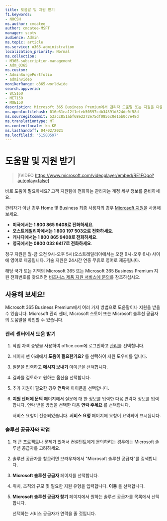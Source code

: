 ```yaml
---
title: 도움말 및 지원 받기
f1.keywords:
- NOCSH
ms.author: cmcatee
author: cmcatee-MSFT
manager: scotv
audience: Admin
ms.topic: article
ms.service: o365-administration
localization_priority: Normal
ms.collection:
- M365-subscription-management
- Adm_O365
ms.custom:
- AdminSurgePortfolio
- adminvideo
monikerRange: o365-worldwide
search.appverid:
- BCS160
- MET150
- MOE150
description: Microsoft 365 Business Premium에서 관리자 도움말 또는 지원을 다운로드하는 방법을 배우게 됩니다.
ms.openlocfilehash: 016e31ea12f1efeb50597cdb34391d324dc0f58d
ms.sourcegitcommit: 53acc851abf68e2272e75df0856c0e16b0c7e48d
ms.translationtype: MT
ms.contentlocale: ko-KR
ms.lasthandoff: 04/02/2021
ms.locfileid: "51580597"
---
```

# <a name="get-help-or-support"></a>도움말 및 지원 받기

> [!VIDEO https://www.microsoft.com/videoplayer/embed/RE1FOgo?autoplay=false]

바로 도움이 필요하세요? 고객 지원팀에 전화하는 관리자는 계정 세부 정보를 준비하세요.

관리자가 아닌 경우 Home 및 Business 최종 사용자의 경우 [Microsoft 지원](https://go.microsoft.com/fwlink/?linkid=860695)을 사용해 보세요.

- **미국에서는 1 800 865 9408로 전화하세요**.
- **오스트레일리아에서는 1 800 197 503으로 전화하세요**.
- **캐나다에서는 1 800 865 9408로 전화하세요**.
- **영국에서는 0800 032 6417로 전화하세요**.

청구 지원은 월-금 오전 9시-오후 5시(오스트레일리아에서는 오전 9시-오후 6시) 사이에 영어로 제공됩니다.
기술 지원은 24시간 연중 무휴로 영어로 제공됩니다.

해당 국가 또는 지역의 Microsoft 365 또는 Microsoft 365 Business Premium 지원 전화번호를 찾으려면 [비즈니스 제품 지원 서비스에 문의](https://support.microsoft.com/office/32a17ca7-6fa0-4870-8a8d-e25ba4ccfd4b)를 참조하십시오.

## <a name="try-it"></a>사용해 보세요!

Microsoft 365 Business Premium에서 여러 가지 방법으로 도움말이나 지원을 받을 수 있습니다. Microsoft 관리 센터, Microsoft 스토어 또는 Microsoft 솔루션 공급자의 도움말을 확인할 수 있습니다.

### <a name="get-help-in-the-admin-center"></a>관리 센터에서 도움 받기

1. 작업 자격 증명을 사용하여 office.com에 로그인하고 [관리](https://office.com)를 선택합니다.
1. 페이지 맨 아래에서 **도움이 필요한가요?** 를 선택하여 지원 도우미를 엽니다.
1. 질문을 입력하고 **메시지 보내기** 아이콘을 선택합니다.
1. 결과를 검토하고 원하는 옵션을 선택합니다.
1. 추가 지원이 필요한 경우 **연락처** 아이콘을 선택합니다.
1. **지원 센터에 문의** 페이지에서 질문에 대 한 정보를 입력한 다음 연락처 정보를 입력합니다. 연락 받을 방법을 선택한 다음 **연락 주세요** 를 선택합니다.

    서비스 요청이 전송되었습니다. **서비스 요청** 페이지에 요청이 요약되어 표시됩니다.

### <a name="work-with-a-solution-provider"></a>솔루션 공급자와 작업

1. 더 큰 프로젝트나 문제가 있어서 컨설턴트에게 문의하려는 경우에는 Microsoft 솔루션 공급자를 고려하세요.
1. 솔루션 공급자를 찾으려면 브라우저에서 "Microsoft 솔루션 공급자"를 검색합니다.
1. **Microsoft 솔루션 공급자** 페이지를 선택합니다.
1. 위치, 조직의 규모 및 필요한 지원 유형을 입력합니다. **이동** 을 선택합니다.
1. **Microsoft 솔루션 공급자 찾기** 페이지에서 원하는 솔루션 공급자를 목록에서 선택합니다.

    선택하는 서비스 공급자가 연락을 줄 것입니다.